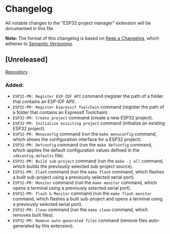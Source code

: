 # Changelog

All notable changes to the "ESP32 project manager" extension will be documented in this file.

**Note:** The format of this changelog is based on [Keep a Changelog](https://keepachangelog.com/en/1.0.0/),
which adheres to [Semantic Versioning](https://semver.org/spec/v2.0.0.html).

## [Unreleased]
<!-- ## [0.1.0] - YYYY-MM-DD -->

[Repository](https://github.com/mrverdant13/esp32-pm-vsc-extension)

### Added:

- `ESP32-PM: Register ESP-IDF API` command (register the path of a folder that contains an ESP-IDF API).
- `ESP32-PM: Register Espressif Toolchain` command (register the path of a folder that contains an Espressif Toolchain).
- `ESP32-PM: Create project` command (create a new ESP32 project).
- `ESP32-PM: Initialize exisiting project` command (initialize an existing ESP32 project).
- `ESP32-PM: Menuconfig` command (run the `make menuconfig` command, which shows the configuration interface for a ESP32 project).
- `ESP32-PM: Defconfig` command (run the `make defconfig` command, which applies the default configuration values defined in the `sdkconfig.defaults` file).
- `ESP32-PM: Build sub-project` command (run the `make -j all` command, which builds the previously selected sub-project source).
- `ESP32-PM: Flash` command (run the `make flash` command, which flashes a built sub-project using a previously selected serial port).
- `ESP32-PM: Monitor` command (run the `make monitor` command, which opens a terminal using a previously selected serial port).
- `ESP32-PM: Flash & Monitor` command (run the `make flash monitor` command, which flashes a built sub-project and opens a terminal using a previously selected serial port).
- `ESP32-PM: Clean` command (run the `make clean` command, which removes built files).
- `ESP32-PM: Remove auto-generated files` command (remove files auto-generated by this extension).
